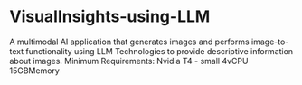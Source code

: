 # VisualInsights-using-LLM
A multimodal AI application that generates images and performs image-to-text functionality using LLM Technologies to provide descriptive information about images.
Minimum Requirements: Nvidia T4 - small	4vCPU	15GBMemory

